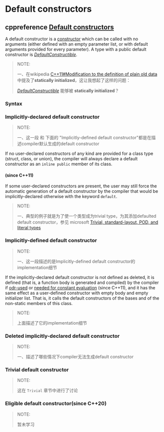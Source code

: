 # Default constructors

## cppreference [Default constructors](https://en.cppreference.com/w/cpp/language/default_constructor)

A default constructor is a [constructor](https://en.cppreference.com/w/cpp/language/constructor) which can be called with no arguments (either defined with an empty parameter list, or with default arguments provided for every parameter). A type with a public default constructor is [*DefaultConstructible*](https://en.cppreference.com/w/cpp/named_req/DefaultConstructible).

> NOTE: 
>
> 一、在wikipedia [C++11#Modification to the definition of plain old data](https://en.wikipedia.org/wiki/C++11#Modification_to_the_definition_of_plain_old_data) 中提及了**statically initialized**，这让我想起了这样的问题：
>
> [*DefaultConstructible*](https://en.cppreference.com/w/cpp/named_req/DefaultConstructible) 能够被  **statically initialized**？

### Syntax



### Implicitly-declared default constructor

> NOTE: 
>
> 一、这一段 和 下面的 "Implicitly-defined default constructor"都是在描述compiler默认生成的default constructor

If no user-declared constructors of any kind are provided for a class type (struct, class, or union), the compiler will always declare a default constructor as an `inline public` member of its class.

#### (since C++11)

If some user-declared constructors are present, the user may still force the automatic generation of a default constructor by the compiler that would be implicitly-declared otherwise with the keyword `default`.

> NOTE: 
>
> 一、典型的例子就是为了使一个类型成为trivial type，为其添加defaulted default constructor，参见 microsoft [Trivial, standard-layout, POD, and literal types](https://docs.microsoft.com/en-us/cpp/cpp/trivial-standard-layout-and-pod-types?view=vs-2019)

### Implicitly-defined default constructor

> NOTE: 
>
> 一、这一段描述的是Implicitly-defined default constructor的implementation细节

If the implicitly-declared default constructor is not defined as deleted, it is defined (that is, a function body is generated and compiled) by the compiler if [odr-used](https://en.cppreference.com/w/cpp/language/definition#ODR-use) or [needed for constant evaluation](https://en.cppreference.com/w/cpp/language/constant_expression#Functions_and_variables_needed_for_constant_evaluation) (since C++11), and it has the same effect as a user-defined constructor with empty body and empty initializer list. That is, it calls the default constructors of the bases and of the non-static members of this class.

> NOTE: 
>
> 上面描述了它的implementation细节

### Deleted implicitly-declared default constructor

> NOTE: 
>
> 一、描述了哪些情况下compiler无法生成default constructor

### Trivial default constructor

> NOTE: 
>
> 这在 `Trivial` 章节中进行了讨论

### Eligible default constructor(since C++20)

> NOTE: 
>
> 暂未学习


